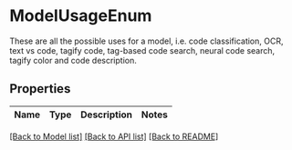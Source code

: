 # ModelUsageEnum

These are all the possible uses for a model, i.e. code classification, OCR, text vs code,  tagify code, tag-based code search, neural code search, tagify color and code description.

## Properties

Name | Type | Description | Notes
------------ | ------------- | ------------- | -------------

[[Back to Model list]](../README.md#documentation-for-models) [[Back to API list]](../README.md#documentation-for-api-endpoints) [[Back to README]](../README.md)


